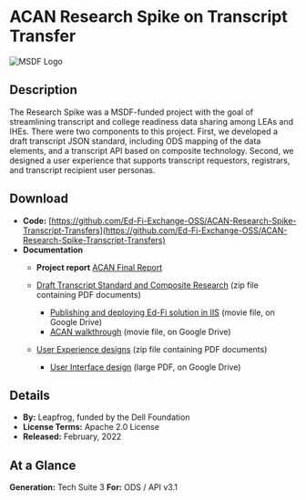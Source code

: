 # ACAN Research Spike on Transcript Transfer

![MSDF Logo](https://edfidocs.blob.core.windows.net/$web/img/edfi-exchange/technology/msdflogo.png)

## Description

The Research Spike was a MSDF-funded project with the goal of streamlining transcript and college readiness data sharing among LEAs and IHEs. There were two components to this project. First, we developed a draft transcript JSON standard, including ODS mapping of the data elements, and a transcript API based on composite technology. Second, we designed a user experience that supports transcript requestors, registrars, and transcript recipient user personas.

## Download

* **Code:** [https://github.com/Ed-Fi-Exchange-OSS/ACAN-Research-Spike-Transcript-Transfers](https://github.com/Ed-Fi-Exchange-OSS/ACAN-Research-Spike-Transcript-Transfers)
* **Documentation**
  * **Project report**
        [ACAN Final Report](https://edfidocs.blob.core.windows.net/$web/assets/getting-started/edfi-exchange/technology/ACAN%20Final%20Report%2011.30.2021.pdf)

  * [Draft Transcript Standard and Composite Research](https://edfi.atlassian.net/wiki/download/attachments/22496589/ACAN-transcript-standards-and-composite-research.zip?version=1&modificationDate=1646332520277&cacheVersion=1&api=v2) (zip file containing PDF documents)
    * [Publishing and deploying Ed-Fi solution in IIS](https://drive.google.com/file/d/12tt7nZDZQXZhNWbH4lpXZ4bEWHic_OQs/view) (movie file, on Google Drive)
    * [ACAN walkthrough](https://drive.google.com/file/d/1ZD_a8eZOsjpwMu0tZQ1Va1Fr3FJ4xDmg/view) (movie file, on Google Drive)
  * [User Experience designs](https://edfi.atlassian.net/wiki/download/attachments/22496589/ACAN-user-interface-design.zip?version=1&modificationDate=1646332531793&cacheVersion=1&api=v2) (zip file containing PDF documents)
    * [User Interface design](https://drive.google.com/file/d/1uorMEGEbklcEL-7ZYIlGDO85pm83AKDB/view) (large PDF, on Google Drive)

## Details

* **By:** Leapfrog, funded by the Dell Foundation
* **License Terms:** Apache 2.0 License
* **Released:** February, 2022

## **At a Glance**

**Generation:** Tech Suite 3
**For:** ODS / API v3.1
